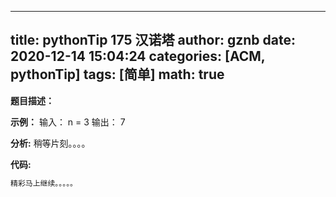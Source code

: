 
---
title: pythonTip 175 汉诺塔
author: gznb
date: 2020-12-14 15:04:24
categories: [ACM, pythonTip]
tags: [简单]
math: true
---

**题目描述：**


**示例：**
输入：
n = 3
输出：
7


**分析:**
稍等片刻。。。。

**代码:**
```python
精彩马上继续。。。。。
```
